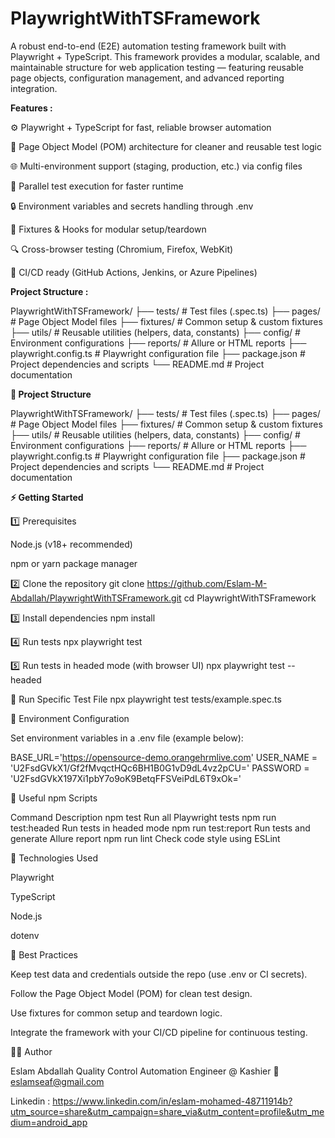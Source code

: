 # PlaywrightWithTSFramework

A robust end-to-end (E2E) automation testing framework built with Playwright + TypeScript.
This framework provides a modular, scalable, and maintainable structure for web application testing — featuring reusable page objects, configuration management, and advanced reporting integration.

**Features :**

⚙️ Playwright + TypeScript for fast, reliable browser automation

🧩 Page Object Model (POM) architecture for cleaner and reusable test logic

🌐 Multi-environment support (staging, production, etc.) via config files

🧵 Parallel test execution for faster runtime

🔒 Environment variables and secrets handling through .env 

🧱 Fixtures & Hooks for modular setup/teardown

🔍 Cross-browser testing (Chromium, Firefox, WebKit)

🔄 CI/CD ready (GitHub Actions, Jenkins, or Azure Pipelines)


**Project Structure :**

PlaywrightWithTSFramework/
├── tests/                    # Test files (.spec.ts)
├── pages/                    # Page Object Model files
├── fixtures/                 # Common setup & custom fixtures
├── utils/                    # Reusable utilities (helpers, data, constants)
├── config/                   # Environment configurations
├── reports/                  # Allure or HTML reports
├── playwright.config.ts      # Playwright configuration file
├── package.json              # Project dependencies and scripts
└── README.md                 # Project documentation


**📂 Project Structure**

PlaywrightWithTSFramework/
├── tests/                    # Test files (.spec.ts)
├── pages/                    # Page Object Model files
├── fixtures/                 # Common setup & custom fixtures
├── utils/                    # Reusable utilities (helpers, data, constants)
├── config/                   # Environment configurations
├── reports/                  # Allure or HTML reports
├── playwright.config.ts      # Playwright configuration file
├── package.json              # Project dependencies and scripts
└── README.md                 # Project documentation

**⚡️ Getting Started**

1️⃣ Prerequisites

Node.js
 (v18+ recommended)

npm or yarn package manager

2️⃣ Clone the repository
git clone https://github.com/Eslam-M-Abdallah/PlaywrightWithTSFramework.git
cd PlaywrightWithTSFramework

3️⃣ Install dependencies
npm install

4️⃣ Run tests
npx playwright test

5️⃣ Run tests in headed mode (with browser UI)
npx playwright test --headed

🧮 Run Specific Test File
npx playwright test tests/example.spec.ts

🧱 Environment Configuration

Set environment variables in a .env file (example below):

BASE_URL='https://opensource-demo.orangehrmlive.com'
USER_NAME = 'U2FsdGVkX1/Gf2fMvqctHQc6BH1B0G1vD9dL4vz2pCU='
PASSWORD = 'U2FsdGVkX197Xi1pbY7o9oK9BetqFFSVeiPdL6T9xOk='

🧰 Useful npm Scripts

Command	Description
npm test	Run all Playwright tests
npm run test:headed	Run tests in headed mode
npm run test:report	Run tests and generate Allure report
npm run lint	Check code style using ESLint

🧩 Technologies Used

Playwright

TypeScript

Node.js

dotenv


🔐 Best Practices

Keep test data and credentials outside the repo (use .env or CI secrets).

Follow the Page Object Model (POM) for clean test design.

Use fixtures for common setup and teardown logic.

Integrate the framework with your CI/CD pipeline for continuous testing.

👨‍💻 Author

Eslam Abdallah
Quality Control Automation Engineer @ Kashier
📧 eslamseaf@gmail.com

Linkedin : https://www.linkedin.com/in/eslam-mohamed-48711914b?utm_source=share&utm_campaign=share_via&utm_content=profile&utm_medium=android_app 
